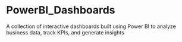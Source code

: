 # PowerBI_Dashboards
A collection of interactive dashboards built using Power BI to analyze business data, track KPIs, and generate insights

